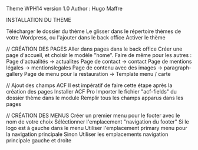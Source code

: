 
Theme WPH14
version 1.0
Author : Hugo Maffre

INSTALLATION DU THEME

Télécharger le dossier du thème
Le glisser dans le répertoire thèmes de votre Wordpress, ou l'ajouter dans le back office
Activer le thème


// CRÉATION DES PAGES
Aller dans pages dans le back office
Créer une page d'accueil, et choisir le modèle "home".
Faire de même pour les autres :
Page d'actualités -> actualites
Page de contact -> contact
Page de mentions légales -> mentionslegales
Page de contenu avec des images -> paragraph-gallery
Page de menu pour la restauration -> Template menu / carte

// Ajout des champs ACF
Il est impératif de faire cette étape après la création des pages
Installer ACF Pro
Importer le fichier "acf-fields" du dossier thème dans le module
Remplir tous les champs apparus dans les pages

// CRÉATION DES MENUS
Créer un premier menu pour le footer avec le nom de votre choix
Séléctionner l'emplacement "navigation du footer"
Si le logo est à gauche dans le menu
Utiliser l'emplacement primary menu pour la navigation principale
Sinon
Utiliser les emplacements navigation principale gauche et droite